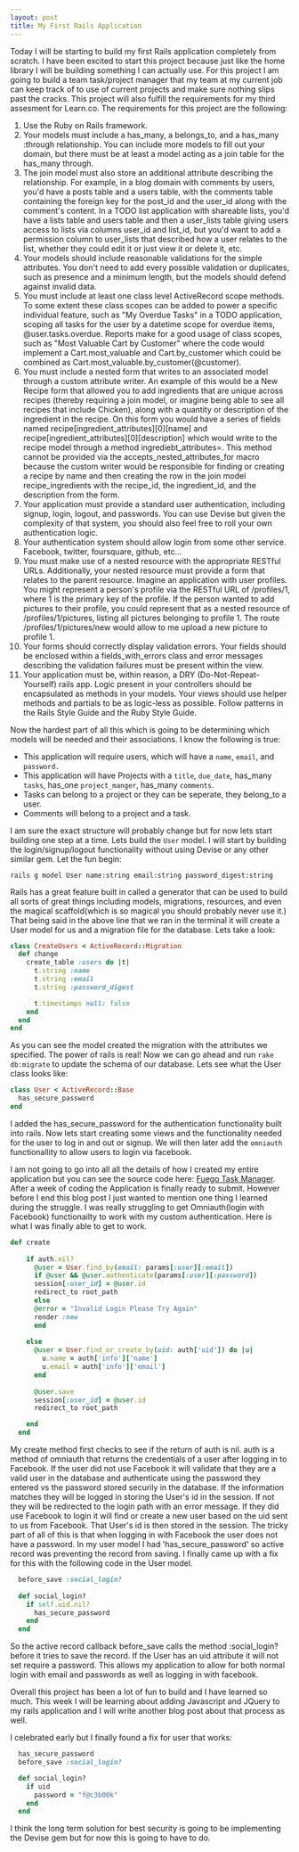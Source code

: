 ```yaml
---
layout: post
title: My First Rails Application
---
```


Today I will be starting to build my first Rails application completely from scratch. I have been excited to start this project because just like the home library I will be building something I can actually use. For this project I am going to build a team task/project manager that my team at my current job can keep track of to use of current projects and make sure nothing slips past the cracks. This project will also fulfill the requirements for my third assesment for Learn.co. The requirements for this project are the following: 

1. Use the Ruby on Rails framework.
2. Your models must include a has_many, a belongs_to, and a has_many :through relationship. You can include more models to fill out your domain, but there must be at least a model acting as a join table for the has_many through.
3. The join model must also store an additional attribute describing the relationship. For example, in a blog domain with comments by users, you'd have a posts table and a users table, with the comments table containing the foreign key for the post_id and the user_id along with the comment's content. In a TODO list application with shareable lists, you'd have a lists table and users table and then a user_lists table giving users access to lists via columns user_id and list_id, but you'd want to add a permission column to user_lists that described how a user relates to the list, whether they could edit it or just view it or delete it, etc.
4. Your models should include reasonable validations for the simple attributes. You don't need to add every possible validation or duplicates, such as presence and a minimum length, but the models should defend against invalid data.
5. You must include at least one class level ActiveRecord scope methods. To some extent these class scopes can be added to power a specific individual feature, such as "My Overdue Tasks" in a TODO application, scoping all tasks for the user by a datetime scope for overdue items, @user.tasks.overdue. Reports make for a good usage of class scopes, such as "Most Valuable Cart by Customer" where the code would implement a Cart.most_valuable and Cart.by_customer which could be combined as Cart.most_valuable.by_customer(@customer).
6. You must include a nested form that writes to an associated model through a custom attribute writer. An example of this would be a New Recipe form that allowed you to add ingredients that are unique across recipes (thereby requiring a join model, or imagine being able to see all recipes that include Chicken), along with a quantity or description of the ingredient in the recipe. On this form you would have a series of fields named recipe[ingredient_attributes][0][name] and recipe[ingredient_attributes][0][description] which would write to the recipe model through a method ingrediebt_attributes=. This method cannot be provided via the accepts_nested_attributes_for macro because the custom writer would be responsible for finding or creating a recipe by name and then creating the row in the join model recipe_ingredients with the recipe_id, the ingredient_id, and the description from the form.
7. Your application must provide a standard user authentication, including signup, login, logout, and passwords. You can use Devise but given the complexity of that system, you should also feel free to roll your own authentication logic.
8. Your authentication system should allow login from some other service. Facebook, twitter, foursquare, github, etc...
9. You must make use of a nested resource with the appropriate RESTful URLs. Additionally, your nested resource must provide a form that relates to the parent resource. Imagine an application with user profiles. You might represent a person's profile via the RESTful URL of /profiles/1, where 1 is the primary key of the profile. If the person wanted to add pictures to their profile, you could represent that as a nested resource of /profiles/1/pictures, listing all pictures belonging to profile 1. The route /profiles/1/pictures/new would allow to me upload a new picture to profile 1.
10. Your forms should correctly display validation errors. Your fields should be enclosed within a fields_with_errors class and error messages describing the validation failures must be present within the view.
11. Your application must be, within reason, a DRY (Do-Not-Repeat-Yourself) rails app. Logic present in your controllers should be encapsulated as methods in your models. Your views should use helper methods and partials to be as logic-less as possible. Follow patterns in the Rails Style Guide and the Ruby Style Guide. 

Now the hardest part of all this which is going to be determining which models will be needed and their associations. I know the following is true: 

* This application will require users, which will have a `name`, `email`, and `password.` 
* This application will have Projects with a `title`, `due_date`, has_many `tasks`, has_one `project_manger`, has_many `comments`.
* Tasks can belong to a project or they can be seperate, they belong_to a user. 
* Comments will belong to a project and a task. 

I am sure the exact structure will probably change but for now lets start building one step at a time. Lets build the `User` model. 
I will start by building the login/signup/logout functionality without using Devise or any other similar gem. Let the fun begin: 

`rails g model User name:string email:string password_digest:string` 

Rails has a great feature built in called a generator that can be used to build all sorts of great things including models, migrations, resources, and even the magical scaffold(which is so magical you should probably never use it.) That being said in the above line that we ran in the terminal it will create a User model for us and a migration file for the database. Lets take a look: 

```ruby 
class CreateUsers < ActiveRecord::Migration
  def change
    create_table :users do |t|
      t.string :name
      t.string :email
      t.string :password_digest

      t.timestamps null: false
    end
  end
end
```

As you can see the model created the migration with the attributes we specified. The power of rails is real! Now we can go ahead and run `rake db:migrate` to update the schema of our database. Lets see what the User class looks like:

```ruby
class User < ActiveRecord::Base
  has_secure_password
end
```

I added the has_secure_password for the authentication functionality built into rails. Now lets start creating some views and the functionality needed for the user to log in and out or signup. We will then later add the `omniauth` functionallity to allow users to login via facebook. 


I am not going to go into all all the details of how I created my entire application but you can see the source code here: [Fuego Task Manager](https://github.com/tuckerbohman5/rails-team-task-manager). After a week of coding the Application is finally ready to submit. However before I end this blog post I just wanted to mention one thing I learned during the struggle. I was really struggling to get Omniauth(login with Facebook) functionailty to work with my custom authentication. Here is what I was finally able to get to work. 

```ruby
def create
    
    if auth.nil?
      @user = User.find_by(email: params[:user][:email])
      if @user && @user.authenticate(params[:user][:password])
      session[:user_id] = @user.id 
      redirect_to root_path
      else
      @error = "Invalid Login Please Try Again"
      render :new
      end
   
    else 
      @user = User.find_or_create_by(uid: auth['uid']) do |u|
        u.name = auth['info']['name']
        u.email = auth['info']['email']
      end
      
      @user.save
      session[:user_id] = @user.id
      redirect_to root_path

    end
  end 
```

My create method first checks to see if the return of auth is nil. auth is a method of omniauth that returns the credentials of a user after logging in to Facebook. If the user did not use Facebook it will validate that they are a valid user in the database and authenticate using the password they entered vs the password stored securily in the database. If the information matches they will be logged in storing the User's id in the session. If not they will be redirected to the login path with an error message. If they did use Facebook to login it will find or create a new user based on the uid sent to us from Facebook. That User's id is then stored in the session. The tricky part of all of this is that when logging in with Facebook the user does not have a password. In my user model I had 'has_secure_password' so active record was preventing the record from saving. I finally came up with a fix for this with the following code in the User model. 

```ruby
  before_save :social_login?
  
  def social_login?
    if self.uid.nil?
      has_secure_password
    end
  end
```

So the active record callback before_save calls the method :social_login? before it tries to save the record. If the User has an uid attribute it will not set require a password. This allows my application to allow for both normal login with email and passwords as well as logging in with facebook. 

Overall this project has been a lot of fun to build and I have learned so much. This week I will be learning about adding Javascript and JQuery to my rails application and I will write another blog post about that process as well. 

I celebrated early but I finally found a fix for user that works: 

```ruby
  has_secure_password 
  before_save :social_login?

  def social_login?
    if uid
      password = "f@c3b00k"
    end
  end
```

I think the long term solution for best security is going to be implementing the Devise gem but for now this is going to have to do.









